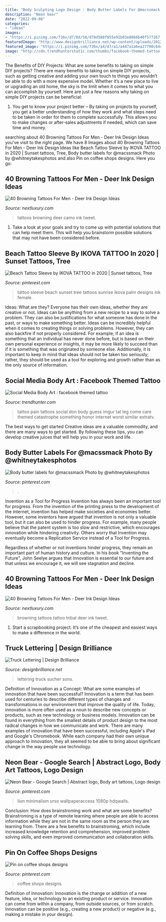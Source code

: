 ```yaml
---
title: "Body Sculpting Logo Design : Body Butter Labels For @macssmack Photo By @whitneytakesphotos"
description: "Neon bear"
date: "2022-09-08"
categories:
- "ideas"
images:
- "https://i.pinimg.com/736x/d7/8d/58/d78d588f955e91b83e8866b40f577267.jpg"
featuredImage: "http://www.designbrilliance.net/wp-content/uploads/2012/12/portfolio_228.jpg"
featured_image: "https://i.pinimg.com/736x/a4/47/a1/a447a1a6ea27798c64cad77dd0705466.jpg"
image: "http://cdn.trendhunterstatic.com/thumbs/facebook-themed-tattoo.jpeg"
---
```



The Benefits of DIY Projects: What are some benefits to taking on simple DIY projects?
There are many benefits to taking on simple DIY projects, such as getting creative and adding your own touch to things you wouldn’t be able to do with a more expensive model. Whether it’s a new place to live or upgrading an old home, the sky is the limit when it comes to what you can accomplish by yourself. Here are just a few reasons why taking on simple DIY projects can be beneficial: 
1. You get to know your project better – By taking on projects by yourself, you get a better understanding of how they work and what steps need to be taken in order for them to complete successfully. This allows you to make changes or after-sales adjustments if needed, which can save time and money. 


	

		
searching about 40 Browning Tattoos For Men - Deer Ink Design Ideas you've visit to the right page. We have 8 Images about 40 Browning Tattoos For Men - Deer Ink Design Ideas like Beach Tattoo Sleeve by IKOVA TATTOO in 2020 | Sunset tattoos, Tree, Body butter labels for @macssmack Photo by @whitneytakesphotos and also Pin on coffee shops designs. Here you go:
		
    
## 40 Browning Tattoos For Men - Deer Ink Design Ideas

<img loading=lazy src="http://nextluxury.com/wp-content/uploads/small-browning-camo-tattoos-on-man.jpg" onerror="this.onerror=null;this.src='https://tse2.mm.bing.net/th?id=OIP.oHdGvYTtQU-pBgdk6kT0jgHaHa&amp;pid=15.1';" alt="40 Browning Tattoos For Men - Deer Ink Design Ideas">

_Source: nextluxury.com_

>tattoos browning deer camo ink tweet. 

	

1. Take a look at your goals and try to come up with potential solutions that can help meet them. This will help you brainstorm possible solutions that may not have been considered before.

    
## Beach Tattoo Sleeve By IKOVA TATTOO In 2020 | Sunset Tattoos, Tree

<img loading=lazy src="https://i.pinimg.com/736x/a4/47/a1/a447a1a6ea27798c64cad77dd0705466.jpg" onerror="this.onerror=null;this.src='https://tse1.mm.bing.net/th?id=OIP.pZyyM-l9ecSg4J8_BGE61gHaIW&amp;pid=15.1';" alt="Beach Tattoo Sleeve by IKOVA TATTOO in 2020 | Sunset tattoos, Tree">

_Source: pinterest.com_

>tattoo sleeve beach sunset tree tattoos sunrise ikova palm designs ink female. 

	

Ideas: What are they?
Everyone has their own ideas, whether they are creative or not. Ideas can be anything from a new recipe to a way to solve a problem. They can also be justifications for what someone has done in the past, or ways to make something better. 
Ideas can be incredibly helpful when it comes to creating things or solving problems. However, they can also backfire if not properly considered. For example, if an idea is something that an individual has never done before, but is based on their own personal experience or insights, it may be more likely to succeed than if it is something that was originated by someone else. Additionally, it is important to keep in mind that ideas should not be taken too seriously; rather, they should be used as a tool for exploring and growth rather than as the only source of information.

    
## Social Media Body Art : Facebook Themed Tattoo

<img loading=lazy src="http://cdn.trendhunterstatic.com/thumbs/facebook-themed-tattoo.jpeg" onerror="this.onerror=null;this.src='https://tse1.mm.bing.net/th?id=OIP.i1uSO6rtPGgwl_2Chs-aewHaIS&amp;pid=15.1';" alt="Social Media Body Art : facebook themed tattoo">

_Source: trendhunter.com_

>tattoo pain tattoos social don body guess imgur tat leg come care themed catastrophe something honor internet worst similar extratv. 

	

The best ways to get started
Creative ideas are a valuable commodity, and there are many ways to get started. By following these tips, you can develop creative juices that will help you in your work and life.

    
## Body Butter Labels For @macssmack Photo By @whitneytakesphotos

<img loading=lazy src="https://i.pinimg.com/736x/d7/8d/58/d78d588f955e91b83e8866b40f577267.jpg" onerror="this.onerror=null;this.src='https://tse4.mm.bing.net/th?id=OIP.OYCVSh_Ejo6uI-JfQu15cAHaHa&amp;pid=15.1';" alt="Body butter labels for @macssmack Photo by @whitneytakesphotos">

_Source: pinterest.com_

>. 

	

Invention as a Tool for Progress
Invention has always been an important tool for progress. From the invention of the printing press to the development of the internet, invention has helped make societies and economies better. 
However, some inventors have argued that invention is not only a valuable tool, but it can also be used to hinder progress. For example, many people believe that the patent system is too slow and restrictive, which encourages innovation while hindering creativity. Others worry that Invention may eventually become a Replication Service instead of a Tool for Progress.

Regardless of whether or not inventions hinder progress, they remain an important part of human history and culture. In his book "Inventing the Future", John Seelye argues that innovation is essential to our future and that unless we encourage it, we will see stagnation and decline.

    
## 40 Browning Tattoos For Men - Deer Ink Design Ideas

<img loading=lazy src="http://nextluxury.com/wp-content/uploads/rib-cage-side-browning-guys-tattoo-tribal-design-ideas.jpg" onerror="this.onerror=null;this.src='https://tse3.mm.bing.net/th?id=OIP.7TwHQaesHXYh27PHdDtMkQHaHa&amp;pid=15.1';" alt="40 Browning Tattoos For Men - Deer Ink Design Ideas">

_Source: nextluxury.com_

>browning tattoos tattoo tribal deer ink tweet. 

	

1. Start a scrapbooking project. It’s one of the cheapest and easiest ways to make a difference in the world.

    
## Truck Lettering | Design Brilliance

<img loading=lazy src="http://www.designbrilliance.net/wp-content/uploads/2012/12/portfolio_228.jpg" onerror="this.onerror=null;this.src='https://tse4.mm.bing.net/th?id=OIP.P-ZbEOT6B-5L4sTeClJy-QHaFV&amp;pid=15.1';" alt="Truck Lettering | Design Brilliance">

_Source: designbrilliance.net_

>lettering truck sucher sons. 

	

Definition of Innovation as a Concept: What are some examples of innovation that have been successful?
Innovation is a term that has been used for centuries to describe different types of changes and transformations in our environment that improve the quality of life. Today, innovation is more often used as a noun to describe new concepts or products, such as new technology or business models. Innovation can be found in everything from the smallest details of product design to the most radical changes in how we communicate and work.
There are many examples of innovation that have been successful, including Apple's iPad and Google's Chromebook. While each company had their own unique approach to innovation, they all seemed to be able to bring about significant change in the way people use technology.

    
## Neon Bear - Google Search | Abstract Logo, Body Art Tattoos, Logo Design

<img loading=lazy src="https://i.pinimg.com/736x/97/85/60/978560e4ead572a231ece031b1b15fef.jpg" onerror="this.onerror=null;this.src='https://tse2.mm.bing.net/th?id=OIP.4SK1X_YctDWDo9elgHemeQHaEu&amp;pid=15.1';" alt="Neon Bear - Google Search | Abstract logo, Body art tattoos, Logo design">

_Source: pinterest.com_

>lion minimalism urso wallpaperaccess 1080p hdqwalls. 

	

Conclusion: How does brainstroming work and what are some benefits?
Brainstroming is a type of remote learning where people are able to access information while they are not in the same room as the person they are learning from. There are a few benefits to brainstroming, which include increased knowledge retention and comprehension, improved problem solving skills, and even improved communication and collaboration skills.

    
## Pin On Coffee Shops Designs

<img loading=lazy src="https://i.pinimg.com/736x/4f/cb/f6/4fcbf62ea6d2e9b9e8cf767bd3489165.jpg" onerror="this.onerror=null;this.src='https://tse2.mm.bing.net/th?id=OIP.5KXjRwAE7OBMGgN8SfqswwHaLH&amp;pid=15.1';" alt="Pin on coffee shops designs">

_Source: pinterest.com_

>coffee shops designs. 

	

Definition of Innovation:
Innovation is the change or addition of a new feature, idea, or technology to an existing product or service. Innovation can come from within a company, from outside sources, or from scratch. Innovation can be positive (e.g., creating a new product) or negative (e.g., making a mistake in your design).

